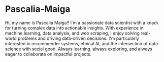 # Pascalia-Maiga

Hi, my name is Pascalia Maiga!! I'm a passionate data scientist with a knack for turning complex data into actionable insights. With experience in machine learning, data analysis, and web scraping, I enjoy solving real-world problems and driving data-driven decisions. I'm particularly interested in recommender systems, ethical AI, and the intersection of data science with social good. Always learning, always exploring, and always eager to collaborate on impactful projects.

